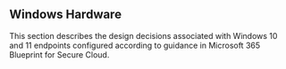 Windows Hardware
---

This section describes the design decisions associated with Windows 10 and 11 endpoints configured according to guidance in Microsoft 365 Blueprint for Secure Cloud.
